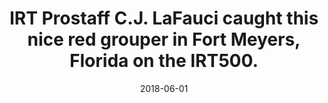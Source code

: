 ---
title: IRT Prostaff C.J. LaFauci caught this nice red grouper in Fort Meyers, Florida on the IRT500.
date: 2018-06-01
description: IRT Prostaff C.J. LaFauci caught this nice red grouper in Fort Meyers, Florida on the IRT500.
thumb: /assets/images/photo-gallery/cj-lafauci--catch.jpeg
image: /assets/images/photo-gallery/cj-lafauci--catch.jpeg
angler-name: C.J. LaFauci

reel-type: spinning
reel-series: 500 

location: Fort Meyers
# fish: Some Big Fish
# fish-length: 49 in.
# fish-weight: 78 lbs.
---
